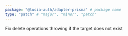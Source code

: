 ```yaml
---
package: "@lucia-auth/adapter-prisma" # package name
type: "patch" # "major", "minor", "patch"
---
```


Fix delete operations throwing if the target does not exist